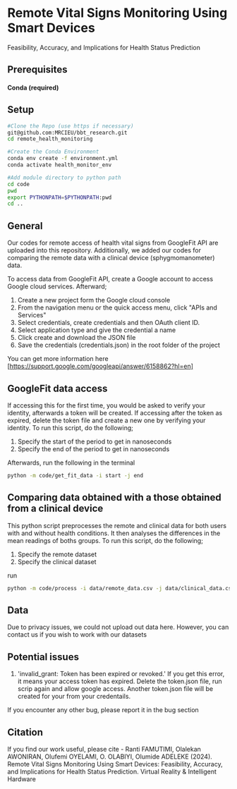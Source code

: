 # Remote Vital Signs Monitoring Using Smart Devices
Feasibility, Accuracy, and Implications for Health Status Prediction

## Prerequisites 

#### Conda (required)

## Setup

```bash
#Clone the Repo (use https if necessary)
git@github.com:MRCIEU/bbt_research.git
cd remote_health_monitoring

#Create the Conda Environment
conda env create -f environment.yml
conda activate health_monitor_env

#Add module directory to python path
cd code
pwd
export PYTHONPATH=$PYTHONPATH:pwd
cd ..
```
## General
Our codes for remote access of health vital signs from GoogleFit API are uploaded into this repository. Additionally, we added our codes for comparing the remote data with a clinical device (sphygmomanometer) data.

To access data from GoogleFit API, create a Google account to access Google cloud services. Afterward;
1. Create a new project form the Google cloud console
2. From the navigation menu or the quick access menu, click "APIs and Services"
3. Select credentials, create credentials and then OAuth client ID.
4. Select application type and give the credential a name
5. Click create and download the JSON file
6. Save the credentials (credentials.json) in the root folder of the project

You can get more information here [https://support.google.com/googleapi/answer/6158862?hl=en]

## GoogleFit data access
If accessing this for the first time, you would be asked to verify your identity, afterwards a token will be created. If accessing after the token as expired, delete the token file and create a new one
by verifying your identity. 
To run this script, do the following;
1. Specify the start of the period to get in nanoseconds
2. Specify the end of the period to get in nanoseconds

Afterwards, run the following in the terminal
```bash
python -m code/get_fit_data -i start -j end
```

## Comparing data obtained with a those obtained from a clinical device
This python script preprocesses the remote and clinical data for both users with and without health conditions. It then analyses the differences in the mean readings of boths groups.
To run this script, do the following;
1. Specify the remote dataset
2. Specify the clinical dataset

run
```bash
python -m code/process -i data/remote_data.csv -j data/clinical_data.csv  
```

## Data
Due to privacy issues, we could not upload out data here. However, you can contact us if you wish to work with our datasets

## Potential issues
1. 'invalid_grant: Token has been expired or revoked.'
If you get this error, it means your access token has expired. Delete the token.json file, run  scrip again and allow google access. Another token.json file will be created for your from your credentails.

If you encounter any other bug, please report it in the bug section

## Citation
If you find our work useful, please cite -
Ranti FAMUTIMI, Olalekan AWONIRAN, Olufemi OYELAMI, O. OLABIYI, Olumide ADELEKE (2024). Remote Vital Signs Monitoring Using Smart Devices: Feasibility, Accuracy, and Implications for Health Status Prediction. Virtual Reality & Intelligent Hardware
